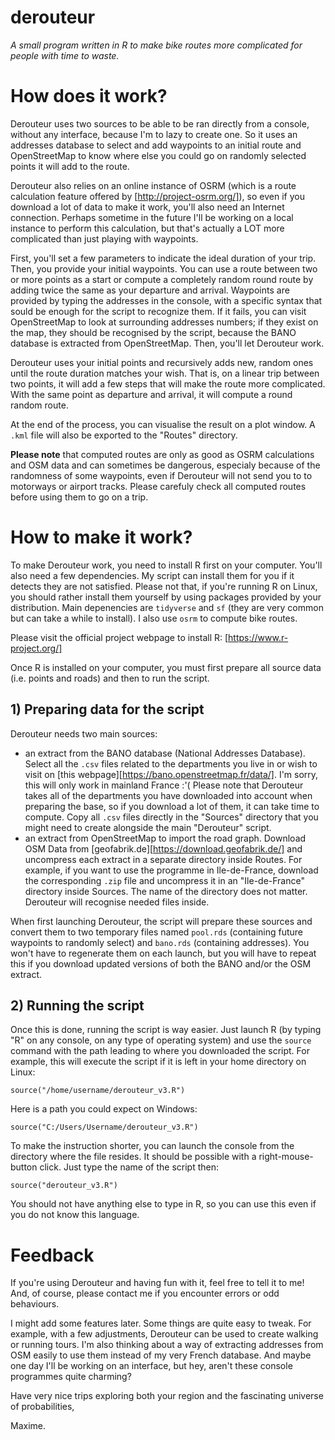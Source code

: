 # derouteur
*A small program written in R to make bike routes more complicated for people with time to waste.*

# How does it work?

Derouteur uses two sources to be able to be ran directly from a console, without any interface, because I'm to lazy to create one. So it uses an addresses database to select and add waypoints to an initial route and OpenStreetMap to know where else you could go on randomly selected points it will add to the route.

Derouteur also relies on an online instance of OSRM (which is a route calculation feature offered by [http://project-osrm.org/]), so even if you download a lot of data to make it work, you'll also need an Internet connection. Perhaps sometime in the future I'll be working on a local instance to perform this calculation, but that's actually a LOT more complicated than just playing with waypoints.

First, you'll set a few parameters to indicate the ideal duration of your trip. Then, you provide your initial waypoints. You can use a route between two or more points as a start or compute a completely random round route by adding twice the same as your departure and arrival. Waypoints are provided by typing the addresses in the console, with a specific syntax that sould be enough for the script to recognize them. If it fails, you can visit OpenStreetMap to look at surrounding addresses numbers; if they exist on the map, they should be recognised by the script, because the BANO database is extracted from OpenStreetMap. Then, you'll let Derouteur work.

Derouteur uses your initial points and recursively adds new, random ones until the route duration matches your wish. That is, on a linear trip between two points, it will add a few steps that will make the route more complicated. With the same point as departure and arrival, it will compute a round random route.

At the end of the process, you can visualise the result on a plot window. A `.kml` file will also be exported to the "Routes" directory.

**Please note** that computed routes are only as good as OSRM calculations and OSM data and can sometimes be dangerous, especialy because of the randomness of some waypoints, even if Derouteur will not send you to to motorways or airport tracks. Please carefuly check all computed routes before using them to go on a trip.

# How to make it work?

To make Derouteur work, you need to install R first on your computer. You'll also need a few dependencies. My script can install them for you if it detects they are not satisfied. Please not that, if you're running R on Linux, you should rather install them yourself by using packages provided by your distribution. Main depenencies are `tidyverse` and `sf` (they are very common but can take a while to install). I also use `osrm` to compute bike routes.

Please visit the official project webpage to install R: [https://www.r-project.org/]

Once R is installed on your computer, you must first prepare all source data (i.e. points and roads) and then to run the script.

## 1) Preparing data for the script

Derouteur needs two main sources:

* an extract from the BANO database (National Addresses Database). Select all the `.csv` files related to the departments you live in or wish to visit on [this webpage][https://bano.openstreetmap.fr/data/]. I'm sorry, this will only work in mainland France :'( Please note that Derouteur takes all of the departments you have downloaded into account when preparing the base, so if you download a lot of them, it can take time to compute. Copy all `.csv` files directly in the "Sources" directory that you might need to create alongside the main "Derouteur" script.
* an extract from OpenStreetMap to import the road graph. Download OSM Data from [geofabrik.de][https://download.geofabrik.de/] and uncompress each extract in a separate directory inside Routes. For example, if you want to use the programme in Ile-de-France, download the corresponding `.zip` file and uncompress it in an "Ile-de-France" directory inside Sources. The name of the directory does not matter. Derouteur will recognise needed files inside.

When first launching Derouteur, the script will prepare these sources and convert them to two temporary files named `pool.rds` (containing future waypoints to randomly select) and `bano.rds` (containing addresses). You won't have to regenerate them on each launch, but you will have to repeat this if you download updated versions of both the BANO and/or the OSM extract.

## 2) Running the script

Once this is done, running the script is way easier. Just launch R (by typing "R" on any console, on any type of operating system) and use the `source` command with the path leading to where you downloaded the script. For example, this will execute the script if it is left in your home directory on Linux:

```
source("/home/username/derouteur_v3.R")
```

Here is a path you could expect on Windows:

```
source("C:/Users/Username/derouteur_v3.R")
```

To make the instruction shorter, you can launch the console from the directory where the file resides. It should be possible with a right-mouse-button click. Just type the name of the script then:

```
source("derouteur_v3.R")
```

You should not have anything else to type in R, so you can use this even if you do not know this language.

# Feedback

If you're using Derouteur and having fun with it, feel free to tell it to me! And, of course, please contact me if you encounter errors or odd behaviours.

I might add some features later. Some things are quite easy to tweak. For example, with a few adjustments, Derouteur can be used to create walking or running tours. I'm also thinking about a way of extracting addresses from OSM easily to use them instead of my very French database. And maybe one day I'll be working on an interface, but hey, aren't these console programmes quite charming?

Have very nice trips exploring both your region and the fascinating universe of probabilities,

Maxime.

